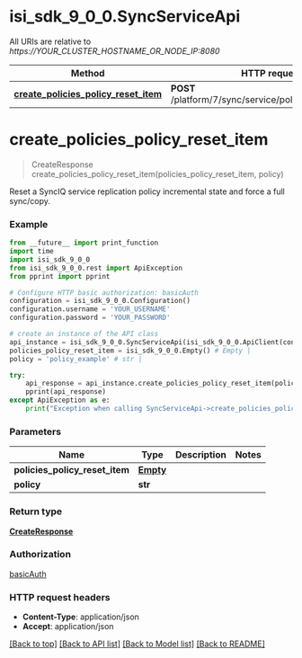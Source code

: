 # isi_sdk_9_0_0.SyncServiceApi

All URIs are relative to *https://YOUR_CLUSTER_HOSTNAME_OR_NODE_IP:8080*

Method | HTTP request | Description
------------- | ------------- | -------------
[**create_policies_policy_reset_item**](SyncServiceApi.md#create_policies_policy_reset_item) | **POST** /platform/7/sync/service/policies/{Policy}/reset | 


# **create_policies_policy_reset_item**
> CreateResponse create_policies_policy_reset_item(policies_policy_reset_item, policy)



Reset a SyncIQ service replication policy incremental state and force a full sync/copy.

### Example
```python
from __future__ import print_function
import time
import isi_sdk_9_0_0
from isi_sdk_9_0_0.rest import ApiException
from pprint import pprint

# Configure HTTP basic authorization: basicAuth
configuration = isi_sdk_9_0_0.Configuration()
configuration.username = 'YOUR_USERNAME'
configuration.password = 'YOUR_PASSWORD'

# create an instance of the API class
api_instance = isi_sdk_9_0_0.SyncServiceApi(isi_sdk_9_0_0.ApiClient(configuration))
policies_policy_reset_item = isi_sdk_9_0_0.Empty() # Empty | 
policy = 'policy_example' # str | 

try:
    api_response = api_instance.create_policies_policy_reset_item(policies_policy_reset_item, policy)
    pprint(api_response)
except ApiException as e:
    print("Exception when calling SyncServiceApi->create_policies_policy_reset_item: %s\n" % e)
```

### Parameters

Name | Type | Description  | Notes
------------- | ------------- | ------------- | -------------
 **policies_policy_reset_item** | [**Empty**](Empty.md)|  | 
 **policy** | **str**|  | 

### Return type

[**CreateResponse**](CreateResponse.md)

### Authorization

[basicAuth](../README.md#basicAuth)

### HTTP request headers

 - **Content-Type**: application/json
 - **Accept**: application/json

[[Back to top]](#) [[Back to API list]](../README.md#documentation-for-api-endpoints) [[Back to Model list]](../README.md#documentation-for-models) [[Back to README]](../README.md)

